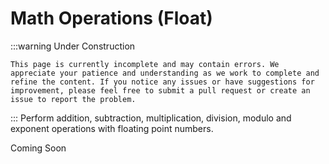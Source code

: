 # Math Operations (Float)

:::warning Under Construction

    This page is currently incomplete and may contain errors. We appreciate your patience and understanding as we work to complete and refine the content. If you notice any issues or have suggestions for improvement, please feel free to submit a pull request or create an issue to report the problem.

:::
Perform addition, subtraction, multiplication, division, modulo and exponent operations with floating point numbers.

Coming Soon